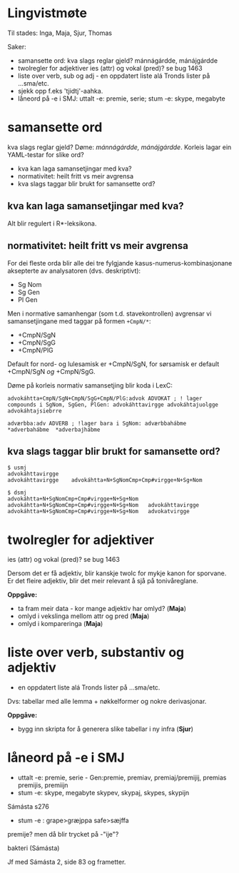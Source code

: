 # Lingvistmøte

Til stades: Inga, Maja, Sjur, Thomas

Saker:
* samansette ord: kva slags reglar gjeld? mánnágárdde, mánájgárdde
* twolregler for adjektiver ies (attr) og vokal (pred)? se bug 1463
* liste over verb, sub og adj - en oppdatert liste alá Tronds lister på ...sma/etc.
* sjekk opp f.eks 'tjidtj'-aahka.
* låneord på -e i SMJ: uttalt -e: premie, serie; stum -e: skype, megabyte

# samansette ord

kva slags reglar gjeld? Døme: *mánnágárdde, mánájgárdde*.
Korleis lagar ein YAML-testar for slike ord?

* kva kan laga samansetjingar med kva?
* normativitet: heilt fritt vs meir avgrensa
* kva slags taggar blir brukt for samansette ord?

## kva kan laga samansetjingar med kva?

Alt blir regulert i R*-leksikona.

## normativitet: heilt fritt vs meir avgrensa

For dei fleste orda blir alle dei tre fylgjande kasus-numerus-kombinasjonane aksepterte av analysatoren (dvs. deskriptivt):

* Sg Nom
* Sg Gen
* Pl Gen

Men i normative samanhengar (som t.d. stavekontrollen) avgrensar vi samansetjingane med taggar på formen `+CmpN/*`:

* +CmpN/SgN
* +CmpN/SgG
* +CmpN/PlG

Default for nord- og lulesamisk er +CmpN/SgN, for sørsamisk er default +CmpN/SgN *og* +CmpN/SgG.

Døme på korleis normativ samansetjing blir koda i LexC:
```
advokáhtta+CmpN/SgN+CmpN/SgG+CmpN/PlG:advok ADVOKAT ; ! lager compounds i SgNom, SgGen, PlGen: advokáhttavirgge advokáhtajuolgge advokáhtajsiebrre

adværbba:adv ADVERB ; !lager bara i SgNom: adværbbahábme  *adverbahábme  *adverbajhábme
```

## kva slags taggar blir brukt for samansette ord?

```
$ usmj
advokáhttavirgge
advokáhttavirgge	advokáhtta+N+SgNomCmp+Cmp#virgge+N+Sg+Nom

$ dsmj
advokáhtta+N+SgNomCmp+Cmp#virgge+N+Sg+Nom
advokáhtta+N+SgNomCmp+Cmp#virgge+N+Sg+Nom	advokáhttavirgge
advokáhtta+N+SgNomCmp+Cmp#virgge+N+Sg+Nom	advokatvirgge
```

# twolregler for adjektiver

ies (attr) og vokal (pred)? se bug 1463

Dersom det er få adjektiv, blir kanskje twolc for mykje kanon for sporvane. Er det fleire adjektiv, blir det meir relevant å sjå på tonivåreglane.

**Oppgåve:**
* ta fram meir data - kor mange adjektiv har omlyd? (**Maja**)
* omlyd i vekslinga mellom attr og pred (**Maja**)
* omlyd i kompareringa (**Maja**)

# liste over verb, substantiv og adjektiv

- en oppdatert liste alá Tronds lister på ...sma/etc.

Dvs: tabellar med alle lemma + nøkkelformer og nokre derivasjonar.

**Oppgåve:**
* bygg inn skripta for å generera slike tabellar i ny infra  (**Sjur**)

# låneord på -e i SMJ

* uttalt -e: premie, serie - Gen:premie, premiav, premiaj/premijij, premias premijis, premiijn
* stum -e: skype, megabyte skypev, skypaj, skypes, skypijn

Sámásta s276
* stum -e : grape>græjppa  safe>sæjffa

premije? men då blir trycket på -"ije"?

bakteri (Sámásta)

Jf med Sámásta 2, side 83 og frametter.
